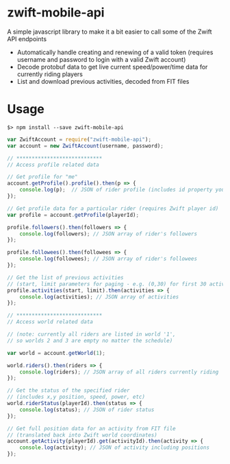 ﻿# zwift-mobile-api
A simple javascript library to make it a bit easier to call some of the Zwift API endpoints

* Automatically handle creating and renewing of a valid token (requires username and password to login with a valid Zwift account)
* Decode protobuf data to get live current speed/power/time data for currently riding players
* List and download previous activities, decoded from FIT files

# Usage

```
$> npm install --save zwift-mobile-api
```

```javascript
var ZwiftAccount = require("zwift-mobile-api");
var account = new ZwiftAccount(username, password);

// ****************************
// Access profile related data

// Get profile for "me"
account.getProfile().profile().then(p => {
    console.log(p);  // JSON of rider profile (includes id property you can use below)
});

// Get profile data for a particular rider (requires Zwift player id)
var profile = account.getProfile(playerId);

profile.followers().then(followers => {
    console.log(followers); // JSON array of rider's followers
});

profile.followees().then(followees => {
    console.log(followees); // JSON array of rider's followees
});

// Get the list of previous activities 
// (start, limit parameters for paging - e.g. (0,30) for first 30 activities)
profile.activities(start, limit).then(activities => {
    console.log(activities); // JSON array of activities
});

// ****************************
// Access world related data

// (note: currently all riders are listed in world '1',
// so worlds 2 and 3 are empty no matter the schedule)

var world = account.getWorld(1);

world.riders().then(riders => {
    console.log(riders); // JSON array of all riders currently riding
});

// Get the status of the specified rider
// (includes x,y position, speed, power, etc)
world.riderStatus(playerId).then(status => {
    console.log(status); // JSON of rider status
});

// Get full position data for an activity from FIT file
// (translated back into Zwift world coordinates)
account.getActivity(playerId).get(activityId).then(activity => {
    console.log(activity); // JSON of activity including positions
});

```
